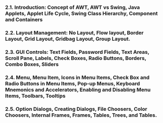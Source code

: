 ### 2.1.	Introduction: Concept of AWT, AWT vs Swing, Java Applets, Applet Life Cycle, Swing Class Hierarchy, Component and Containers 

### 2.2.	Layout Management: No Layout, Flow layout, Border Layout, Grid Layout, Gridbag Layout, Group Layout. 

### 2.3.	GUI Controls: Text Fields, Password Fields, Text Areas, Scroll Pane, Labels, Check Boxes, Radio Buttons, Borders, Combo Boxes, Sliders 

### 2.4.	Menu, Menu Item, Icons in Menu Items, Check Box and Radio Buttons in Menu Items, Pop-up Menus, Keyboard Mnemonics and Accelerators, Enabling and Disabling Menu Items, Toolbars, Tooltips 

### 2.5.	Option Dialogs, Creating Dialogs, File Choosers, Color Choosers, Internal Frames, Frames, Tables, Trees, and Tables. 
